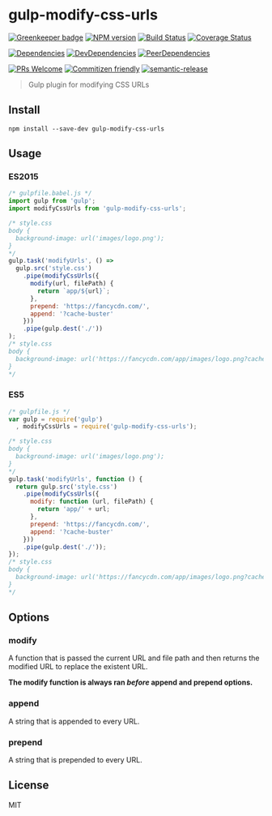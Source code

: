 # gulp-modify-css-urls

[![Greenkeeper badge](https://badges.greenkeeper.io/dustinspecker/gulp-modify-css-urls.svg)](https://greenkeeper.io/)
[![NPM version](https://badge.fury.io/js/gulp-modify-css-urls.svg)](http://badge.fury.io/js/gulp-modify-css-urls)
[![Build Status](https://travis-ci.org/dustinspecker/gulp-modify-css-urls.svg?branch=master)](https://travis-ci.org/dustinspecker/gulp-modify-css-urls)
[![Coverage Status](https://img.shields.io/coveralls/dustinspecker/gulp-modify-css-urls.svg)](https://coveralls.io/r/dustinspecker/gulp-modify-css-urls?branch=master)

[![Dependencies](https://david-dm.org/dustinspecker/gulp-modify-css-urls.svg)](https://david-dm.org/dustinspecker/gulp-modify-css-urls/#info=dependencies&view=table)
[![DevDependencies](https://david-dm.org/dustinspecker/gulp-modify-css-urls/dev-status.svg)](https://david-dm.org/dustinspecker/gulp-modify-css-urls/#info=devDependencies&view=table)
[![PeerDependencies](https://david-dm.org/dustinspecker/gulp-modify-css-urls/peer-status.svg)](https://david-dm.org/dustinspecker/gulp-modify-css-urls/#info=peerDependencies&view=table)

[![PRs Welcome](https://img.shields.io/badge/PRs-welcome-brightgreen.svg?style=flat-square)](http://makeapullrequest.com)
[![Commitizen friendly](https://img.shields.io/badge/commitizen-friendly-brightgreen.svg)](http://commitizen.github.io/cz-cli/)
[![semantic-release](https://img.shields.io/badge/%20%20%F0%9F%93%A6%F0%9F%9A%80-semantic--release-e10079.svg)](https://github.com/semantic-release/semantic-release)

> Gulp plugin for modifying CSS URLs

## Install
`npm install --save-dev gulp-modify-css-urls`

## Usage

### ES2015

```javascript
/* gulpfile.babel.js */
import gulp from 'gulp';
import modifyCssUrls from 'gulp-modify-css-urls';

/* style.css
body {
  background-image: url('images/logo.png');
}
*/
gulp.task('modifyUrls', () =>
  gulp.src('style.css')
    .pipe(modifyCssUrls({
      modify(url, filePath) {
        return `app/${url}`;
      },
      prepend: 'https://fancycdn.com/',
      append: '?cache-buster'
    }))
    .pipe(gulp.dest('./'))
);
/* style.css
body {
  background-image: url('https://fancycdn.com/app/images/logo.png?cache-buster');
}
*/
```

### ES5

```javascript
/* gulpfile.js */
var gulp = require('gulp')
  , modifyCssUrls = require('gulp-modify-css-urls');

/* style.css
body {
  background-image: url('images/logo.png');
}
*/
gulp.task('modifyUrls', function () {
  return gulp.src('style.css')
    .pipe(modifyCssUrls({
      modify: function (url, filePath) {
        return 'app/' + url;
      },
      prepend: 'https://fancycdn.com/',
      append: '?cache-buster'
    }))
    .pipe(gulp.dest('./'));
});
/* style.css
body {
  background-image: url('https://fancycdn.com/app/images/logo.png?cache-buster');
}
*/
```

## Options
### modify 
A function that is passed the current URL and file path and then returns the modified URL to replace the existent URL.

**The modify function is always ran *before* append and prepend options.**

### append
A string that is appended to every URL.

### prepend
A string that is prepended to every URL.

## License
MIT
